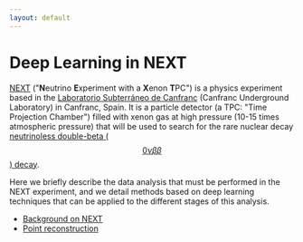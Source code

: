 ```yaml
---
layout: default
---
```

 
<script type="text/javascript" async
  src="https://cdn.mathjax.org/mathjax/latest/MathJax.js?config=TeX-MML-AM_CHTML">
</script>

# Deep Learning in NEXT

[NEXT](http://next.ific.uv.es/next) ("**N**eutrino **E**xperiment with a **X**enon **T**PC") is a physics experiment based in the [Laboratorio Subterr&aacute;neo de Canfranc](http://www.lsc-canfranc.es/en) (Canfranc Underground Laboratory) in Canfranc, Spain.  It is a particle detector (a TPC: "Time Projection Chamber") filled with xenon gas at high pressure (10-15 times atmospheric pressure) that will be used to search for the rare nuclear decay [neutrinoless double-beta ($$0\nu\beta \beta$$) decay](https://en.wikipedia.org/wiki/Double_beta_decay).

Here we briefly describe the data analysis that must be performed in the NEXT experiment, and we detail methods based on deep learning techniques that can be applied to the different stages of this analysis.

- [Background on NEXT](background.html)
- [Point reconstruction](pointreconstruction.html)